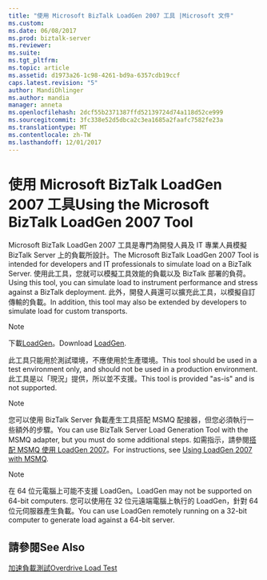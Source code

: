 ```yaml
---
title: "使用 Microsoft BizTalk LoadGen 2007 工具 |Microsoft 文件"
ms.custom: 
ms.date: 06/08/2017
ms.prod: biztalk-server
ms.reviewer: 
ms.suite: 
ms.tgt_pltfrm: 
ms.topic: article
ms.assetid: d1973a26-1c98-4261-bd9a-6357cdb19ccf
caps.latest.revision: "5"
author: MandiOhlinger
ms.author: mandia
manager: anneta
ms.openlocfilehash: 2dcf55b2371387ffd52139724d74a118d52ce999
ms.sourcegitcommit: 3fc338e52d5dbca2c3ea1685a2faafc7582fe23a
ms.translationtype: MT
ms.contentlocale: zh-TW
ms.lasthandoff: 12/01/2017
---
```

# <a name="using-the-microsoft-biztalk-loadgen-2007-tool"></a><span data-ttu-id="c1e60-102">使用 Microsoft BizTalk LoadGen 2007 工具</span><span class="sxs-lookup"><span data-stu-id="c1e60-102">Using the Microsoft BizTalk LoadGen 2007 Tool</span></span>
<span data-ttu-id="c1e60-103">Microsoft BizTalk LoadGen 2007 工具是專門為開發人員及 IT 專業人員模擬 BizTalk Server 上的負載所設計。</span><span class="sxs-lookup"><span data-stu-id="c1e60-103">The Microsoft BizTalk LoadGen 2007 Tool is intended for developers and IT professionals to simulate load on a BizTalk Server.</span></span> <span data-ttu-id="c1e60-104">使用此工具，您就可以模擬工具效能的負載以及 BizTalk 部署的負荷。</span><span class="sxs-lookup"><span data-stu-id="c1e60-104">Using this tool, you can simulate load to instrument performance and stress against a BizTalk deployment.</span></span> <span data-ttu-id="c1e60-105">此外，開發人員還可以擴充此工具，以模擬自訂傳輸的負載。</span><span class="sxs-lookup"><span data-stu-id="c1e60-105">In addition, this tool may also be extended by developers to simulate load for custom transports.</span></span>  
  
> [!NOTE]
>  <span data-ttu-id="c1e60-106">下載[LoadGen](https://www.microsoft.com/download/details.aspx?id=14925)。</span><span class="sxs-lookup"><span data-stu-id="c1e60-106">Download [LoadGen](https://www.microsoft.com/download/details.aspx?id=14925).</span></span> 
  
 <span data-ttu-id="c1e60-107">此工具只能用於測試環境，不應使用於生產環境。</span><span class="sxs-lookup"><span data-stu-id="c1e60-107">This tool should be used in a test environment only, and should not be used in a production environment.</span></span> <span data-ttu-id="c1e60-108">此工具是以「現況」提供，所以並不支援。</span><span class="sxs-lookup"><span data-stu-id="c1e60-108">This tool is provided "as-is" and is not supported.</span></span>  
  
> [!NOTE]
>  <span data-ttu-id="c1e60-109">您可以使用 BizTalk Server 負載產生工具搭配 MSMQ 配接器，但您必須執行一些額外的步驟。</span><span class="sxs-lookup"><span data-stu-id="c1e60-109">You can use BizTalk Server Load Generation Tool with the MSMQ adapter, but you must do some additional steps.</span></span> <span data-ttu-id="c1e60-110">如需指示，請參閱[搭配 MSMQ 使用 LoadGen 2007](../core/using-loadgen-2007-with-msmq.md)。</span><span class="sxs-lookup"><span data-stu-id="c1e60-110">For instructions, see [Using LoadGen 2007 with MSMQ](../core/using-loadgen-2007-with-msmq.md).</span></span>  
  
> [!NOTE]
>  <span data-ttu-id="c1e60-111">在 64 位元電腦上可能不支援 LoadGen。</span><span class="sxs-lookup"><span data-stu-id="c1e60-111">LoadGen may not be supported on 64-bit computers.</span></span> <span data-ttu-id="c1e60-112">您可以使用在 32 位元遠端電腦上執行的 LoadGen，針對 64 位元伺服器產生負載。</span><span class="sxs-lookup"><span data-stu-id="c1e60-112">You can use LoadGen remotely running on a 32-bit computer to generate load against a 64-bit server.</span></span>  
  
## <a name="see-also"></a><span data-ttu-id="c1e60-113">請參閱</span><span class="sxs-lookup"><span data-stu-id="c1e60-113">See Also</span></span>  
 [<span data-ttu-id="c1e60-114">加速負載測試</span><span class="sxs-lookup"><span data-stu-id="c1e60-114">Overdrive Load Test</span></span>](../core/overdrive-load-test.md)